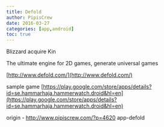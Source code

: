 ```yaml
---
title: Defold
author: PipisCrew
date: 2016-03-27
categories: [app,android]
toc: true
---
```


Blizzard acquire Kin

The ultimate engine for 2D games, generate universal games

[http://www.defold.com/](http://www.defold.com/)

sample game
[https://play.google.com/store/apps/details?id=se.hammarhaja.hammerwatch.droid&hl=en](https://play.google.com/store/apps/details?id=se.hammarhaja.hammerwatch.droid&hl=en)

origin - http://www.pipiscrew.com/?p=4620 app-defold